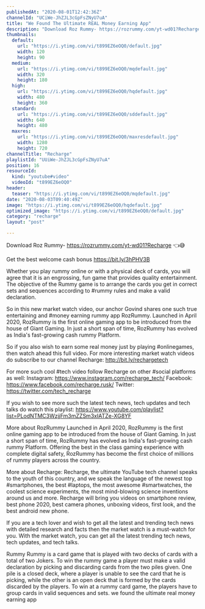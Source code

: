 ```yaml
---
publishedAt: "2020-08-01T12:42:36Z"
channelId: "UCiWe-JhZJL3cGpFsZNyU7uA"
title: "We Found The Ultimate REAL Money Earning App"
description: "Download Roz Rummy- https://rozrummy.com/yt-wd01?Recharge 👈😅\n\nGet the best welcome cash bonus https://bit.ly/3hPHV3B\n\nWhether you play rummy online or with a physical deck of cards, you will agree that it is an engrossing, fun game that provides quality entertainment. The objective of the Rummy game is to arrange the cards you get in correct sets and sequences according to #rummy rules and make a valid declaration. \n\nSo in this new market watch video, our anchor Govind shares one such true entertaining and #money earning rummy app RozRummy. Launched in April 2020, RozRummy is the first online gaming app to be introduced from the house of Giant Gaming. In just a short span of time, RozRummy has evolved as India's fast-growing cash rummy Platform.\n\nSo if you also wish to earn some real money just by playing #onlinegames, then watch ahead this full video. For more interesting market watch videos do subscribe to our channel Recharge: http://bit.ly/rechargetech\n\nFor more such cool #tech video follow Recharge on other #social platforms as well: \nInstagram: https://www.instagram.com/recharge_tech/ \nFacebook: https://www.facebook.com/recharge.rusk/ \nTwitter: https://twitter.com/tech_recharge\n\nIf you wish to see more such the latest tech news, tech updates and tech talks do watch this playlist: https://www.youtube.com/playlist?list=PLodNTMC3WzjjFm3mZZSm3xIATZe-XG8YF\n\nMore about RozRummy\nLaunched in April 2020, RozRummy is the first online gaming app to be introduced from the house of Giant Gaming. In just a short span of time, RozRummy has evolved as India's fast-growing cash rummy Platform. Offering the best in the class gaming experience with complete digital safety, RozRummy has become the first choice of millions of rummy players across the country.\n \nMore about Recharge: Recharge, the ultimate YouTube tech channel speaks to the youth of this country, and we speak the language of the newest top #smartphones, the best #laptops, the most awesome #smartwatches, the coolest science experiments, the most mind-blowing science inventions around us and more. Recharge will bring you videos on smartphone review, best phone 2020, best camera phones, unboxing videos, first look, and the best android new phone. \n\nIf you are a tech lover and wish to get all the latest and trending tech news with detailed research and facts then the market watch is a must-watch for you. With the market watch, you can get all the latest trending tech news, tech updates, and tech talks.\n\nRummy\nRummy is a card game that is played with two decks of cards with a total of two Jokers. To win the rummy game a player must make a valid declaration by picking and discarding cards from the two piles given. One pile is a closed deck, where a player is unable to see the card that he is picking, while the other is an open deck that is formed by the cards discarded by the players. To win at a rummy card game, the players have to group cards in valid sequences and sets. we found the ultimate real money earning app"
thumbnails:
  default:
    url: "https://i.ytimg.com/vi/t899EZ6eOQ0/default.jpg"
    width: 120
    height: 90
  medium:
    url: "https://i.ytimg.com/vi/t899EZ6eOQ0/mqdefault.jpg"
    width: 320
    height: 180
  high:
    url: "https://i.ytimg.com/vi/t899EZ6eOQ0/hqdefault.jpg"
    width: 480
    height: 360
  standard:
    url: "https://i.ytimg.com/vi/t899EZ6eOQ0/sddefault.jpg"
    width: 640
    height: 480
  maxres:
    url: "https://i.ytimg.com/vi/t899EZ6eOQ0/maxresdefault.jpg"
    width: 1280
    height: 720
channelTitle: "Recharge"
playlistId: "UUiWe-JhZJL3cGpFsZNyU7uA"
position: 16
resourceId:
  kind: "youtube#video"
  videoId: "t899EZ6eOQ0"
header:
  teaser: "https://i.ytimg.com/vi/t899EZ6eOQ0/mqdefault.jpg"
date: "2020-08-03T09:40:49Z"
image: "https://i.ytimg.com/vi/t899EZ6eOQ0/hqdefault.jpg"
optimized_image: "https://i.ytimg.com/vi/t899EZ6eOQ0/default.jpg"
category: "recharge"
layout: "post"

---
```

Download Roz Rummy- https://rozrummy.com/yt-wd01?Recharge 👈😅

Get the best welcome cash bonus https://bit.ly/3hPHV3B

Whether you play rummy online or with a physical deck of cards, you will agree that it is an engrossing, fun game that provides quality entertainment. The objective of the Rummy game is to arrange the cards you get in correct sets and sequences according to #rummy rules and make a valid declaration. 

So in this new market watch video, our anchor Govind shares one such true entertaining and #money earning rummy app RozRummy. Launched in April 2020, RozRummy is the first online gaming app to be introduced from the house of Giant Gaming. In just a short span of time, RozRummy has evolved as India's fast-growing cash rummy Platform.

So if you also wish to earn some real money just by playing #onlinegames, then watch ahead this full video. For more interesting market watch videos do subscribe to our channel Recharge: http://bit.ly/rechargetech

For more such cool #tech video follow Recharge on other #social platforms as well: 
Instagram: https://www.instagram.com/recharge_tech/ 
Facebook: https://www.facebook.com/recharge.rusk/ 
Twitter: https://twitter.com/tech_recharge

If you wish to see more such the latest tech news, tech updates and tech talks do watch this playlist: https://www.youtube.com/playlist?list=PLodNTMC3WzjjFm3mZZSm3xIATZe-XG8YF

More about RozRummy
Launched in April 2020, RozRummy is the first online gaming app to be introduced from the house of Giant Gaming. In just a short span of time, RozRummy has evolved as India's fast-growing cash rummy Platform. Offering the best in the class gaming experience with complete digital safety, RozRummy has become the first choice of millions of rummy players across the country.
 
More about Recharge: Recharge, the ultimate YouTube tech channel speaks to the youth of this country, and we speak the language of the newest top #smartphones, the best #laptops, the most awesome #smartwatches, the coolest science experiments, the most mind-blowing science inventions around us and more. Recharge will bring you videos on smartphone review, best phone 2020, best camera phones, unboxing videos, first look, and the best android new phone. 

If you are a tech lover and wish to get all the latest and trending tech news with detailed research and facts then the market watch is a must-watch for you. With the market watch, you can get all the latest trending tech news, tech updates, and tech talks.

Rummy
Rummy is a card game that is played with two decks of cards with a total of two Jokers. To win the rummy game a player must make a valid declaration by picking and discarding cards from the two piles given. One pile is a closed deck, where a player is unable to see the card that he is picking, while the other is an open deck that is formed by the cards discarded by the players. To win at a rummy card game, the players have to group cards in valid sequences and sets. we found the ultimate real money earning app